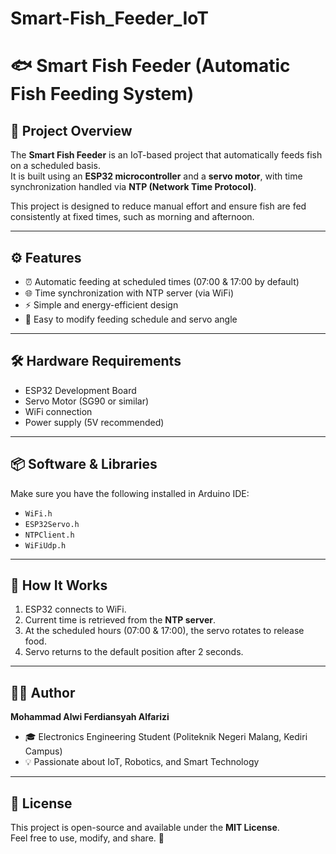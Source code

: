 # Smart-Fish_Feeder_IoT

# 🐟 Smart Fish Feeder (Automatic Fish Feeding System)

## 📌 Project Overview
The **Smart Fish Feeder** is an IoT-based project that automatically feeds fish on a scheduled basis.  
It is built using an **ESP32 microcontroller** and a **servo motor**, with time synchronization handled via **NTP (Network Time Protocol)**.  

This project is designed to reduce manual effort and ensure fish are fed consistently at fixed times, such as morning and afternoon.

---

## ⚙️ Features
- ⏰ Automatic feeding at scheduled times (07:00 & 17:00 by default)  
- 🌐 Time synchronization with NTP server (via WiFi)  
- ⚡ Simple and energy-efficient design  
- 🔧 Easy to modify feeding schedule and servo angle  

---

## 🛠️ Hardware Requirements
- ESP32 Development Board  
- Servo Motor (SG90 or similar)  
- WiFi connection  
- Power supply (5V recommended)  

---

## 📦 Software & Libraries
Make sure you have the following installed in Arduino IDE:
- `WiFi.h`  
- `ESP32Servo.h`  
- `NTPClient.h`  
- `WiFiUdp.h`  

---

## 🚀 How It Works
1. ESP32 connects to WiFi.  
2. Current time is retrieved from the **NTP server**.  
3. At the scheduled hours (07:00 & 17:00), the servo rotates to release food.  
4. Servo returns to the default position after 2 seconds.  

---

## 👨‍💻 Author
**Mohammad Alwi Ferdiansyah Alfarizi**  
- 🎓 Electronics Engineering Student (Politeknik Negeri Malang, Kediri Campus)  
- 💡 Passionate about IoT, Robotics, and Smart Technology  

---

## 📜 License
This project is open-source and available under the **MIT License**.  
Feel free to use, modify, and share. 🚀


